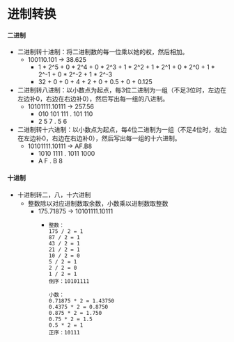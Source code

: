 # 进制转换
#### 二进制
- 二进制转十进制：将二进制数的每一位乘以她的权，然后相加。
    - 100110.101 -> 38.625
        - 1 * 2^5 + 0 * 2^4 + 0 * 2^3 + 1 * 2^2 + 1 * 2^1 + 0 * 2^0 + 1 * 2^-1 + 0 * 2^-2 + 1 * 2^-3
        - 32 + 0 + 0 + 4 + 2 + 0 + 0.5 + 0 + 0.125
- 二进制转八进制：以小数点为起点，每3位二进制为一组（不足3位时，左边在左边补0，右边在右边补0），然后写出每一组的八进制。
    - 10101111.10111 -> 257.56
        - 010 101 111 . 101 110
        - 2   5   7   . 5   6
- 二进制转十六进制：以小数点为起点，每4位二进制为一组（不足4位时，左边在左边补0，右边在右边补0），然后写出每一组的十六进制。
    - 10101111.10111 -> AF.B8
        - 1010 1111 . 1011 1000
        - A    F    . B    8
#### 十进制
- 十进制转二，八，十六进制
    - 整数除以对应进制数取余数，小数乘以进制数取整数
        - 175.71875 -> 10101111.10111
            - ```
              整数：
              175 / 2 = 1
              87 / 2 = 1
              43 / 2 = 1
              21 / 2 = 1
              10 / 2 = 0
              5 / 2 = 1
              2 / 2 = 0
              1 / 2 = 1
              倒序：10101111
              
              小数：
              0.71875 * 2 = 1.43750
              0.4375 * 2 = 0.8750
              0.875 * 2 = 1.750
              0.75 * 2 = 1.5
              0.5 * 2 = 1
              正序：10111
              ```
